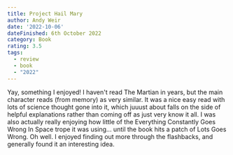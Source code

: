 ```yaml
---
title: Project Hail Mary
author: Andy Weir
date: '2022-10-06'
dateFinished: 6th October 2022
category: Book
rating: 3.5
tags:
  - review
  - book
  - "2022"
---
```


Yay, something I enjoyed! I haven't read The Martian in years, but the main character reads (from memory) as very similar. It was a nice easy read with lots of science thought gone into it, which juuust about falls on the side of helpful explanations rather than coming off as just very know it all. I was also actually really enjoying how little of the Everything Constantly Goes Wrong In Space trope it was using... until the book hits a patch of Lots Goes Wrong. Oh well. I enjoyed finding out more through the flashbacks, and generally found it an interesting idea.